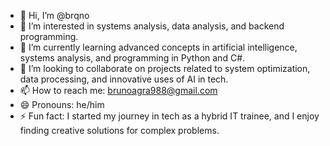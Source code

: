 - 👋 Hi, I’m @brqno  
- 👀 I’m interested in systems analysis, data analysis, and backend programming.  
- 🌱 I’m currently learning advanced concepts in artificial intelligence, systems analysis, and programming in Python and C#.  
- 💞️ I’m looking to collaborate on projects related to system optimization, data processing, and innovative uses of AI in tech.  
- 📫 How to reach me: brunoagra988@gmail.com  
- 😄 Pronouns: he/him  
- ⚡ Fun fact: I started my journey in tech as a hybrid IT trainee, and I enjoy finding creative solutions for complex problems. 

